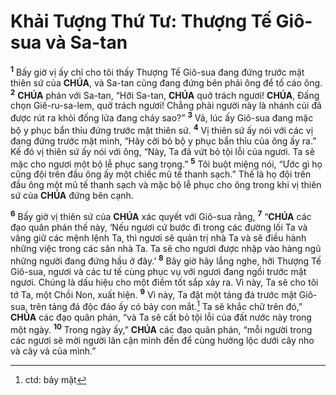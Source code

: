 # Khải Tượng Thứ Tư: Thượng Tế Giô-sua và Sa-tan
<sup><b>1</b></sup> Bấy giờ vị ấy chỉ cho tôi thấy Thượng Tế Giô-sua đang đứng trước mặt thiên sứ của **CHÚA**, và Sa-tan cũng đang đứng bên phải ông để tố cáo ông. <sup><b>2</b></sup> **CHÚA** phán với Sa-tan, “Hỡi Sa-tan, **CHÚA** quở trách ngươi! **CHÚA**, Đấng chọn Giê-ru-sa-lem, quở trách ngươi! Chẳng phải người này là nhánh củi đã được rút ra khỏi đống lửa đang cháy sao?” <sup><b>3</b></sup> Vả, lúc ấy Giô-sua đang mặc bộ y phục bẩn thỉu đứng trước mặt thiên sứ. <sup><b>4</b></sup> Vị thiên sứ ấy nói với các vị đang đứng trước mặt mình, “Hãy cởi bỏ bộ y phục bẩn thỉu của ông ấy ra.” Kế đó vị thiên sứ ấy nói với ông, “Này, Ta đã vứt bỏ tội lỗi của ngươi. Ta sẽ mặc cho ngươi một bộ lễ phục sang trọng.” <sup><b>5</b></sup> Tôi buột miệng nói, “Ước gì họ cũng đội trên đầu ông ấy một chiếc mũ tế thanh sạch.” Thế là họ đội trên đầu ông một mũ tế thanh sạch và mặc bộ lễ phục cho ông trong khi vị thiên sứ của **CHÚA** đứng bên cạnh.

<sup><b>6</b></sup> Bấy giờ vị thiên sứ của **CHÚA** xác quyết với Giô-sua rằng, <sup><b>7</b></sup> “**CHÚA** các đạo quân phán thế này, ‘Nếu ngươi cứ bước đi trong các đường lối Ta và vâng giữ các mệnh lệnh Ta, thì ngươi sẽ quản trị nhà Ta và sẽ điều hành những việc trong các sân nhà Ta. Ta sẽ cho ngươi được nhập vào hàng ngũ những người đang đứng hầu ở đây.’ <sup><b>8</b></sup> Bây giờ hãy lắng nghe, hỡi Thượng Tế Giô-sua, ngươi và các tư tế cùng phục vụ với ngươi đang ngồi trước mặt ngươi. Chúng là dấu hiệu cho một điềm tốt sắp xảy ra. Vì này, Ta sẽ cho tôi tớ Ta, một Chồi Non, xuất hiện. <sup><b>9</b></sup> Vì này, Ta đặt một tảng đá trước mặt Giô-sua, trên tảng đá độc đáo ấy có bảy con mắt.[^1-8d8af5f5-9a58-4f83-bc9c-90f1c78a5a50] Ta sẽ khắc chữ trên đó,” **CHÚA** các đạo quân phán, “và Ta sẽ cất bỏ tội lỗi của đất nước này trong một ngày. <sup><b>10</b></sup> Trong ngày ấy,” **CHÚA** các đạo quân phán, “mỗi người trong các ngươi sẽ mời người lân cận mình đến để cùng hưởng lộc dưới cây nho và cây vả của mình.”

[^1-8d8af5f5-9a58-4f83-bc9c-90f1c78a5a50]: ctd: bảy mặt